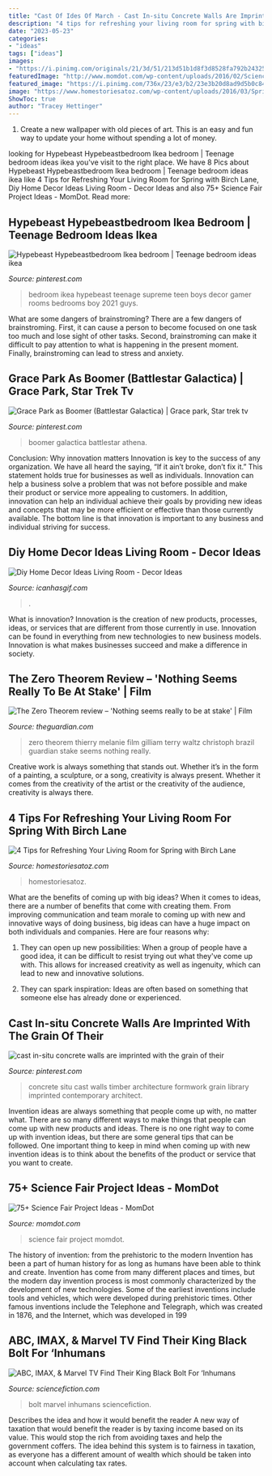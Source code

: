 ```yaml
---
title: "Cast Of Ides Of March - Cast In-situ Concrete Walls Are Imprinted With The Grain Of Their"
description: "4 tips for refreshing your living room for spring with birch lane"
date: "2023-05-23"
categories:
- "ideas"
tags: ["ideas"]
images:
- "https://i.pinimg.com/originals/21/3d/51/213d51b1d8f3d8528fa792b243252b02.jpg"
featuredImage: "http://www.momdot.com/wp-content/uploads/2016/02/Science-Fair-Project-Ideas-36.jpg"
featured_image: "https://i.pinimg.com/736x/23/e3/b2/23e3b20d8ad9d5b0c84f1059d3efe79e--chinese-architecture-contemporary-architecture.jpg"
image: "https://www.homestoriesatoz.com/wp-content/uploads/2016/03/Spring-family-room-decorating-ideas.png"
ShowToc: true
author: "Tracey Hettinger"
---
```



1. Create a new wallpaper with old pieces of art. This is an easy and fun way to update your home without spending a lot of money.

	

		
looking for Hypebeast Hypebeastbedroom Ikea bedroom | Teenage bedroom ideas ikea you've visit to the right place. We have 8 Pics about Hypebeast Hypebeastbedroom Ikea bedroom | Teenage bedroom ideas ikea like 4 Tips for Refreshing Your Living Room for Spring with Birch Lane, Diy Home Decor Ideas Living Room - Decor Ideas and also 75+ Science Fair Project Ideas - MomDot. Read more:
		
    
## Hypebeast Hypebeastbedroom Ikea Bedroom | Teenage Bedroom Ideas Ikea

<img loading=lazy src="https://i.pinimg.com/originals/21/3d/51/213d51b1d8f3d8528fa792b243252b02.jpg" onerror="this.onerror=null;this.src='https://tse1.mm.bing.net/th?id=OIP.qOKcNnRjrD53k0FX526j_wHaJ4&amp;pid=15.1';" alt="Hypebeast Hypebeastbedroom Ikea bedroom | Teenage bedroom ideas ikea">

_Source: pinterest.com_

>bedroom ikea hypebeast teenage supreme teen boys decor gamer rooms bedrooms boy 2021 guys. 

	

What are some dangers of brainstroming?
There are a few dangers of brainstroming. First, it can cause a person to become focused on one task too much and lose sight of other tasks. Second, brainstroming can make it difficult to pay attention to what is happening in the present moment. Finally, brainstroming can lead to stress and anxiety.

    
## Grace Park As Boomer (Battlestar Galactica) | Grace Park, Star Trek Tv

<img loading=lazy src="https://i.pinimg.com/736x/18/0d/89/180d89911854d856027c7a282eb6e96a.jpg" onerror="this.onerror=null;this.src='https://tse3.mm.bing.net/th?id=OIP.T6noLmYd7-9UnK9k3yFdXwAAAA&amp;pid=15.1';" alt="Grace Park as Boomer (Battlestar Galactica) | Grace park, Star trek tv">

_Source: pinterest.com_

>boomer galactica battlestar athena. 

	

Conclusion: Why innovation matters
Innovation is key to the success of any organization. We have all heard the saying, “If it ain’t broke, don’t fix it.” This statement holds true for businesses as well as individuals. Innovation can help a business solve a problem that was not before possible and make their product or service more appealing to customers. In addition, innovation can help an individual achieve their goals by providing new ideas and concepts that may be more efficient or effective than those currently available. The bottom line is that innovation is important to any business and individual striving for success.

    
## Diy Home Decor Ideas Living Room - Decor Ideas

<img loading=lazy src="https://icanhasgif.com/wp-content/uploads/2016/03/Diy-Home-Decor-Ideas-Living-Room.jpg" onerror="this.onerror=null;this.src='https://tse4.mm.bing.net/th?id=OIP.mezcYmfL0L9a26T6yzGn3AHaFj&amp;pid=15.1';" alt="Diy Home Decor Ideas Living Room - Decor Ideas">

_Source: icanhasgif.com_

>. 

	

What is innovation?
Innovation is the creation of new products, processes, ideas, or services that are different from those currently in use. Innovation can be found in everything from new technologies to new business models. Innovation is what makes businesses succeed and make a difference in society.

    
## The Zero Theorem Review – &#039;Nothing Seems Really To Be At Stake&#039; | Film

<img loading=lazy src="http://static.guim.co.uk/sys-images/Guardian/Pix/pictures/2014/3/12/1394648862230/The-Zero-Theorem-014.jpg" onerror="this.onerror=null;this.src='https://tse2.mm.bing.net/th?id=OIP.UjYrzB6HZYR_LjtMkC62SAHaEc&amp;pid=15.1';" alt="The Zero Theorem review – &#039;Nothing seems really to be at stake&#039; | Film">

_Source: theguardian.com_

>zero theorem thierry melanie film gilliam terry waltz christoph brazil guardian stake seems nothing really. 

	

Creative work is always something that stands out. Whether it’s in the form of a painting, a sculpture, or a song, creativity is always present. Whether it comes from the creativity of the artist or the creativity of the audience, creativity is always there.

    
## 4 Tips For Refreshing Your Living Room For Spring With Birch Lane

<img loading=lazy src="https://www.homestoriesatoz.com/wp-content/uploads/2016/03/Spring-family-room-decorating-ideas.png" onerror="this.onerror=null;this.src='https://tse1.mm.bing.net/th?id=OIP.1Hd58FQBReC9FTctsRrQeQHaLL&amp;pid=15.1';" alt="4 Tips for Refreshing Your Living Room for Spring with Birch Lane">

_Source: homestoriesatoz.com_

>homestoriesatoz. 

	

What are the benefits of coming up with big ideas?
When it comes to ideas, there are a number of benefits that come with creating them. From improving communication and team morale to coming up with new and innovative ways of doing business, big ideas can have a huge impact on both individuals and companies. Here are four reasons why: 
1. They can open up new possibilities: When a group of people have a good idea, it can be difficult to resist trying out what they've come up with. This allows for increased creativity as well as ingenuity, which can lead to new and innovative solutions. 

2. They can spark inspiration: Ideas are often based on something that someone else has already done or experienced.

    
## Cast In-situ Concrete Walls Are Imprinted With The Grain Of Their

<img loading=lazy src="https://i.pinimg.com/736x/23/e3/b2/23e3b20d8ad9d5b0c84f1059d3efe79e--chinese-architecture-contemporary-architecture.jpg" onerror="this.onerror=null;this.src='https://tse4.mm.bing.net/th?id=OIP.RcybFQFd67ERTv-2tGnasQHaE-&amp;pid=15.1';" alt="cast in-situ concrete walls are imprinted with the grain of their">

_Source: pinterest.com_

>concrete situ cast walls timber architecture formwork grain library imprinted contemporary architect. 

	

Invention ideas are always something that people come up with, no matter what. There are so many different ways to make things that people can come up with new products and ideas. There is no one right way to come up with invention ideas, but there are some general tips that can be followed. One important thing to keep in mind when coming up with new invention ideas is to think about the benefits of the product or service that you want to create.

    
## 75+ Science Fair Project Ideas - MomDot

<img loading=lazy src="http://www.momdot.com/wp-content/uploads/2016/02/Science-Fair-Project-Ideas-36.jpg" onerror="this.onerror=null;this.src='https://tse3.mm.bing.net/th?id=OIP.Ka2kt_OA30TwiBEE_JYetQHaJ4&amp;pid=15.1';" alt="75+ Science Fair Project Ideas - MomDot">

_Source: momdot.com_

>science fair project momdot. 

	

The history of invention: from the prehistoric to the modern
Invention has been a part of human history for as long as humans have been able to think and create. Invention has come from many different places and times, but the modern day invention process is most commonly characterized by the development of new technologies. Some of the earliest inventions include tools and vehicles, which were developed during prehistoric times. Other famous inventions include the Telephone and Telegraph, which was created in 1876, and the Internet, which was developed in 199
    
## ABC, IMAX, &amp; Marvel TV Find Their King Black Bolt For ‘Inhumans

<img loading=lazy src="https://sciencefiction.com/wp-content/uploads/2017/02/Black-Bolt-thumb.jpg" onerror="this.onerror=null;this.src='https://tse4.mm.bing.net/th?id=OIP.GYFoKipFVTXNKJG5l6HK_wHaHb&amp;pid=15.1';" alt="ABC, IMAX, &amp; Marvel TV Find Their King Black Bolt For ‘Inhumans">

_Source: sciencefiction.com_

>bolt marvel inhumans sciencefiction. 

	

Describes the idea and how it would benefit the reader
A new way of taxation that would benefit the reader is by taxing income based on its value. This would stop the rich from avoiding taxes and help the government coffers. The idea behind this system is to fairness in taxation, as everyone has a different amount of wealth which should be taken into account when calculating tax rates.

